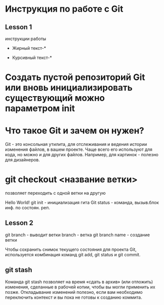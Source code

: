 # Инструкция по работе с Git
## Lesson 1
инструкции работы 

* Жирный текст-* 

* Курсивный текст-* 

# Создать пустой репозиторий Git или вновь инициализировать существующий можно параметром init

# Что такое Git и зачем он нужен?
Git - это консольная утилита, для отслеживания и ведения истории изменения файлов, в вашем проекте. Чаще всего его используют для кода, но можно и для других файлов. Например, для картинок - полезно для дизайнеров.

# git checkout <название ветки> 

позволяет переходить с одной ветки на другую 

Hello World!
git init - инициализация гита 
Git status - команда, вызыв.блок инф. по состоян. реп.
## Lesson 2
git branch - выводит ветки 
branch - ветка 
git branch name - создание ветки 

Чтобы сохранить снимок текущего состояния для проекта Git, используется комбинация команд git add, git status и git commit.

## git stash
Команда git stash позволяет на время «сдать в архив» (или отложить) изменения, сделанные в рабочей копии, чтобы вы могли применить их позже. Откладывание изменений полезно, если вам необходимо переключить контекст и вы пока не готовы к созданию коммита.